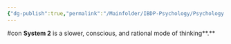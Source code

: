 ```yaml
---
{"dg-publish":true,"permalink":"/Mainfolder/IBDP-Psychology/Psychology Revision/Concepts/System 2/"}
---
```


#con 
**System 2** is a slower, conscious, and rational mode of thinking**.**